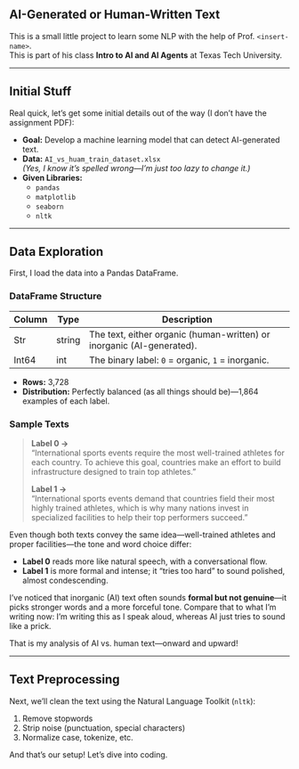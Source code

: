 ## AI-Generated or Human-Written Text

This is a small little project to learn some NLP with the help of Prof. `<insert-name>`.  
This is part of his class **Intro to AI and AI Agents** at Texas Tech University.

---

## Initial Stuff

Real quick, let’s get some initial details out of the way (I don’t have the assignment PDF):

- **Goal:** Develop a machine learning model that can detect AI-generated text.  
- **Data:** `AI_vs_huam_train_dataset.xlsx`  
  _(Yes, I know it’s spelled wrong—I’m just too lazy to change it.)_  
- **Given Libraries:**  
  - `pandas`  
  - `matplotlib`  
  - `seaborn`  
  - `nltk`  

---

## Data Exploration

First, I load the data into a Pandas DataFrame.

### DataFrame Structure

| Column | Type   | Description                                                             |
| ------ | ------ | ----------------------------------------------------------------------- |
| Str    | string | The text, either organic (human-written) or inorganic (AI-generated).    |
| Int64  | int    | The binary label: `0` = organic, `1` = inorganic.                       |

- **Rows:** 3,728  
- **Distribution:** Perfectly balanced (as all things should be)—1,864 examples of each label.

### Sample Texts

> **Label 0 →**  
> “International sports events require the most well-trained athletes for each country. To achieve this goal, countries make an effort to build infrastructure designed to train top athletes.”  
>
> **Label 1 →**  
> “International sports events demand that countries field their most highly trained athletes, which is why many nations invest in specialized facilities to help their top performers succeed.”

Even though both texts convey the same idea—well-trained athletes and proper facilities—the tone and word choice differ:

- **Label 0** reads more like natural speech, with a conversational flow.  
- **Label 1** is more formal and intense; it “tries too hard” to sound polished, almost condescending.

I’ve noticed that inorganic (AI) text often sounds **formal but not genuine**—it picks stronger words and a more forceful tone. Compare that to what I’m writing now: I’m writing this as I speak aloud, whereas AI just tries to sound like a prick.

That is my analysis of AI vs. human text—onward and upward!

---

## Text Preprocessing

Next, we’ll clean the text using the Natural Language Toolkit (`nltk`):

1. Remove stopwords  
2. Strip noise (punctuation, special characters)  
3. Normalize case, tokenize, etc.  

And that’s our setup! Let’s dive into coding.

